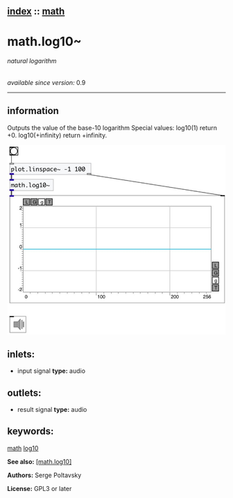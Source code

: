 [index](index.html) :: [math](category_math.html)
---

# math.log10~

###### natural logarithm

*available since version:* 0.9

---


## information
Outputs the value of the base-10 logarithm
Special values:
log10(1) return +0.
log10(+infinity) return +infinity.



[![example](../examples/img/math.log10~.jpg)](../examples/pd/math.log10~.pd)









## inlets:

* input signal 
__type:__ audio<br>



## outlets:

* result signal
__type:__ audio<br>



## keywords:

[math](keywords/math.html)
[log10](keywords/log10.html)



**See also:**
[\[math.log10\]](math.log10.html)




**Authors:** Serge Poltavsky




**License:** GPL3 or later





